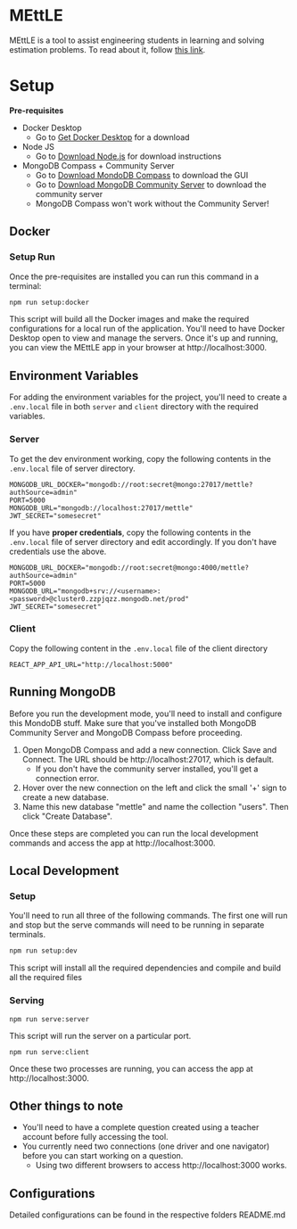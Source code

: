 # MEttLE

MEttLE is a tool to assist engineering students in learning and solving estimation problems. To read about it, follow [this link](https://link.springer.com/article/10.1186/s41039-018-0083-y).  
# Setup

**Pre-requisites**

- Docker Desktop
    - Go to [Get Docker Desktop](https://docs.docker.com/get-started/introduction/get-docker-desktop/) for a download
- Node JS
    - Go to [Download Node.js](https://nodejs.org/en/download) for download instructions
- MongoDB Compass + Community Server
    - Go to [Download MondoDB Compass](https://www.mongodb.com/try/download/compass) to download the GUI
    - Go to [Download MongoDB Community Server](https://www.mongodb.com/try/download/community) to download the community server
    - MongoDB Compass won't work without the Community Server!

## Docker 
### Setup Run

Once the pre-requisites are installed you can run this command in a terminal: 
```bash
npm run setup:docker
```
This script will build all the Docker images and make the required configurations for a local run of the application. You'll need to have Docker Desktop open to view and manage the servers. Once it's up and running, you can view the MEttLE app in your browser at http://localhost:3000.



## Environment Variables
For adding the environment variables for the project, you'll need to  create a `.env.local` file in both `server` and `client` directory with the required variables.
### Server 

To get the dev environment working, copy the following contents in the `.env.local` file of server directory. 

```
MONGODB_URL_DOCKER="mongodb://root:secret@mongo:27017/mettle?authSource=admin"
PORT=5000
MONGODB_URL="mongodb://localhost:27017/mettle"
JWT_SECRET="somesecret"
```

If you have **proper credentials**, copy the following contents in the `.env.local` file of server directory and edit accordingly. If you don't have credentials use the above. 
```
MONGODB_URL_DOCKER="mongodb://root:secret@mongo:4000/mettle?authSource=admin"
PORT=5000
MONGODB_URL="mongodb+srv://<username>:<password>@cluster0.zzpjqzz.mongodb.net/prod"
JWT_SECRET="somesecret"
```

### Client
Copy the following content in the `.env.local` file of the client directory
```
REACT_APP_API_URL="http://localhost:5000"
```

## Running MongoDB
Before you run the development mode, you'll need to install and configure this MondoDB stuff. Make sure that you've installed both MongoDB Community Server and MongoDB Compass before proceeding. 

1. Open MongoDB Compass and add a new connection. Click Save and Connect. The URL should be http://localhost:27017, which is default. 
    - If you don't have the community server installed, you'll get a connection error. 
2. Hover over the new connection on the left and click the small '+' sign to create a new database. 
3. Name this new database "mettle" and name the collection "users". Then click "Create Database". 

Once these steps are completed you can run the local development commands and access the app at http://localhost:3000.


## Local Development
### Setup
You'll need to run all three of the following commands. The first one will run and stop but the serve commands will need to be running in separate terminals. 
```bash
npm run setup:dev
```
This script will install all the required dependencies and compile and build all the required files

### Serving 
```
npm run serve:server
```
This script will run the server on a particular port.

```
npm run serve:client
```
Once these two processes are running, you can access the app at http://localhost:3000. 

## Other things to note
- You'll need to have a complete question created using a teacher account before fully accessing the tool. 
- You currently need two connections (one driver and one navigator) before you can start working on a question. 
    - Using two different browsers to access http://localhost:3000 works. 


## Configurations

Detailed configurations can be found in the respective folders README.md

